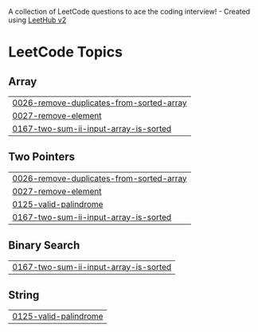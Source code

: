 A collection of LeetCode questions to ace the coding interview! - Created using [LeetHub v2](https://github.com/arunbhardwaj/LeetHub-2.0)
<!---LeetCode Topics Start-->
# LeetCode Topics
## Array
|  |
| ------- |
| [0026-remove-duplicates-from-sorted-array](https://github.com/Heiness/LeetCode/tree/master/0026-remove-duplicates-from-sorted-array) |
| [0027-remove-element](https://github.com/Heiness/LeetCode/tree/master/0027-remove-element) |
| [0167-two-sum-ii-input-array-is-sorted](https://github.com/Heiness/LeetCode/tree/master/0167-two-sum-ii-input-array-is-sorted) |
## Two Pointers
|  |
| ------- |
| [0026-remove-duplicates-from-sorted-array](https://github.com/Heiness/LeetCode/tree/master/0026-remove-duplicates-from-sorted-array) |
| [0027-remove-element](https://github.com/Heiness/LeetCode/tree/master/0027-remove-element) |
| [0125-valid-palindrome](https://github.com/Heiness/LeetCode/tree/master/0125-valid-palindrome) |
| [0167-two-sum-ii-input-array-is-sorted](https://github.com/Heiness/LeetCode/tree/master/0167-two-sum-ii-input-array-is-sorted) |
## Binary Search
|  |
| ------- |
| [0167-two-sum-ii-input-array-is-sorted](https://github.com/Heiness/LeetCode/tree/master/0167-two-sum-ii-input-array-is-sorted) |
## String
|  |
| ------- |
| [0125-valid-palindrome](https://github.com/Heiness/LeetCode/tree/master/0125-valid-palindrome) |
<!---LeetCode Topics End-->